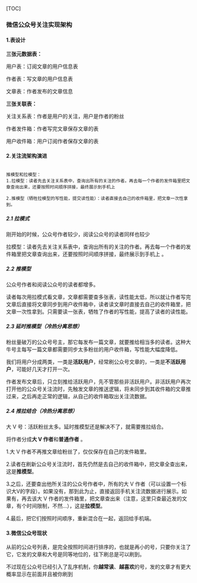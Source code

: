 

[TOC]

### 微信公众号关注实现架构



#### 1.表设计

**三张元数据表：**

用户表：订阅文章的用户信息表

作者表：写文章的用户信息表

文章表：作者发布的文章信息



**三张关联表：**

关注关系表：作者是用户的关注，用户是作者的粉丝

作者发件箱：作者写完文章保存文章的表

用户收件箱：用户订阅作者保存文章的表



#### 2.关注流架构演进

```

推模型和拉模型：
1.拉模型：读者先去关注关系表中，查询出所有的关注的作者。再去每一个作者的发件箱里把文章查询出来，还要按照时间顺序拼接，最终展示到手机上 
 
2.推模型（牺牲拉模型的写性能，提交读性能）：读者直接去自己的收件箱里，把文章一次性拿到。

```



##### 2.1 拉模式

刚开始的时候，公众号作者较少，阅读公众号的读者同样也较少 



拉模型：读者先去关注关系表中，查询出所有的关注的作者。再去每一个作者的发件箱里把文章查询出来，还要按照时间顺序拼接，最终展示到手机上 。



##### 2.2 推模型

公众号作者和阅读公众号的读者都增多。



读者每次用拉模式看文章，文章都需要查多张表，读性能太低，所以就让作者写完文章后直接将文章同步到用户收件箱中，读者读文章时直接去自己的收件箱里，把文章一次性拿到。只需要读一张表，牺牲了作者的写性能，提高了读者的读性能。



##### 2.3 延时推模型（冷热分离思想）

粉丝量破万的公众号号主，那它每发布一篇文章，就要推给相当多的读者。这种大牛号主每写一篇文章都需要同步太多粉丝的用户收件箱，写性能大幅度降低。



我们将用户分成两类，一类是**活跃用户**，经常刷公众号文章的，一类是**不活跃用户**，可能好几天才打开一次。

作者发布文章后，只立刻推给活跃用户，先不管那些非活跃用户。非活跃用户再次打开他的公众号关注流时，先触发文章的推送逻辑，将未同步到其收件箱的文章推过来，之后再走正常的逻辑，从自己的收件箱取出关注流数据。 



##### 2.4 推拉结合（冷热分离思想）

大 V 号：活跃粉丝太多。延时推模型还是解决不了，就需要推拉结合。



将作者分成**大 V 作者**和**普通作者** 。

1.大 V 作者不再推文章给粉丝了，仅仅保存在自己的发件箱里。

2.读者在刷新公众号关注流时，首先仍然是去自己的收件箱中，把文章全查出来，这是**推模型**。

3.之后，还要查出他所关注的公众号作者中，所有的大 V 作者（可以设置一个标识大V的字段）。如果没有，那到此为止，直接返回手机关注流数据进行展示。如果有，再去该大 V 作者的发件箱里，把文章查出来（注意，这里只查最近发的文章，有个时间限制，不然...），这是**拉模型**。

4.最后，把它们按照时间顺序，重新混合在一起，返回给手机端。



#### 3.微信公众号现状

从前的公众号列表，是完全按照时间进行排序的，也就是再小的号，只要你关注了它，它发的文章和大号是同等地位的，往下刷总是可以刷到。



不过现在公众号已经引入了乱序机制，你**越常读**、**越喜欢**的号，发的文章才有更大概率显示在前面并且被你刷到






